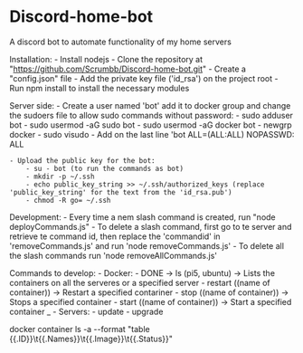 
# Discord-home-bot
A discord bot to automate functionality of my home servers


Installation:
    - Install nodejs
    - Clone the repository at "https://github.com/Scrumbb/Discord-home-bot.git"
    - Create a "config.json" file
    - Add the private key file ('id_rsa') on the project root
    - Run npm install to install the necessary modules

Server side:
    - Create a user named 'bot' add it to docker group and change the sudoers file to allow sudo commands without password:
        - sudo adduser bot
        - sudo usermod -aG sudo bot
        - sudo usermod -aG docker bot
        - newgrp docker
        - sudo visudo
            - Add on the last line 'bot ALL=(ALL:ALL) NOPASSWD: ALL
            
    - Upload the public key for the bot:
        - su - bot (to run the commands as bot)
        - mkdir -p ~/.ssh
        - echo public_key_string >> ~/.ssh/authorized_keys (replace 'public_key_string' for the text from the 'id_rsa.pub')
        - chmod -R go= ~/.ssh
    


Development:
    - Every time a nem slash command is created, run "node deployCommands.js"
    - To delete a slash command, first go to te server and retrieve te command id, then replace the 'commandid' in 'removeCommands.js' and run 'node removeCommands.js'
    - To delete all the slash commands run 'node removeAllCommands.js'


Commands to develop:
    - Docker:
        - DONE -> ls (pi5, ubuntu) -> Lists the containers on all the serveres or a specified server
        - restart ((name of container)) -> Restart a specified contariner
        - stop ((name of container)) -> Stops a specified container 
        - start ((name of container)) -> Start a specified container _
    - Servers:
        - update
        - upgrade


docker container ls -a --format "table {{.ID}}\t{{.Names}}\t{{.Image}}\t{{.Status}}"